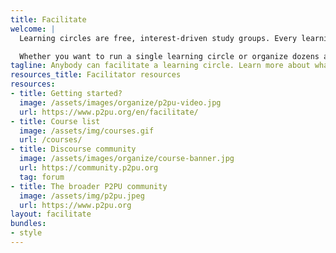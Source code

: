 ```yaml
---
title: Facilitate
welcome: |
  Learning circles are free, interest-driven study groups. Every learning circle has a facilitator. The facilitator does not have to be an expert in the subject, so with a little practice and training, anybody can facilitate.

  Whether you want to run a single learning circle or organize dozens across a library system, we are here to help. If you are new to Peer 2 Peer University, start by watching our introductory video.
tagline: Anybody can facilitate a learning circle. Learn more about what facilitator do by reviewing these resources.
resources_title: Facilitator resources
resources:
- title: Getting started?
  image: /assets/images/organize/p2pu-video.jpg
  url: https://www.p2pu.org/en/facilitate/
- title: Course list
  image: /assets/img/courses.gif
  url: /courses/
- title: Discourse community
  image: /assets/images/organize/course-banner.jpg
  url: https://community.p2pu.org
  tag: forum
- title: The broader P2PU community
  image: /assets/img/p2pu.jpeg
  url: https://www.p2pu.org
layout: facilitate
bundles:
- style
---
```

